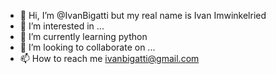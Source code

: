 - 👋 Hi, I’m @IvanBigatti but my real name is Ivan Imwinkelried
- 👀 I’m interested in ...
- 🌱 I’m currently learning python
- 💞️ I’m looking to collaborate on ...
- 📫 How to reach me ivanbigatti@gmail.com

<!---
IvanBigatti/IvanBigatti is a ✨ special ✨ repository because its `README.md` (this file) appears on your GitHub profile.
You can click the Preview link to take a look at your changes.
--->

